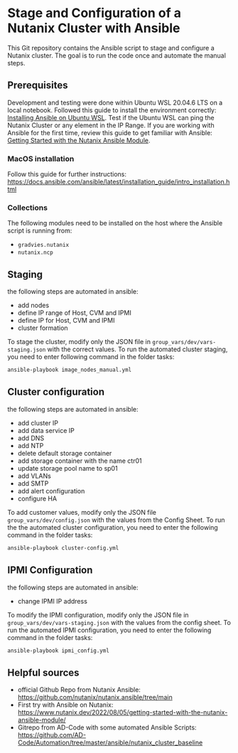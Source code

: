 # Stage and Configuration of a Nutanix Cluster with Ansible

This Git repository contains the Ansible script to stage and configure a Nutanix cluster. The goal is to run the code once and automate the manual steps.

## Prerequisites

Development and testing were done within Ubuntu WSL 20.04.6 LTS on a local notebook. Followed this guide to install the environment correctly: [Installing Ansible on Ubuntu WSL](https://www.thomaspreischl.de/ansible-wsl-windows/). Test if the Ubuntu WSL can ping the Nutanix Cluster or any element in the IP Range. If you are working with Ansible for the first time, review this guide to get familiar with Ansible: [Getting Started with the Nutanix Ansible Module](https://www.nutanix.dev/2022/08/05/getting-started-with-the-nutanix-ansible-module/). 

### MacOS installation

Follow this guide for further instructions: https://docs.ansible.com/ansible/latest/installation_guide/intro_installation.html

### Collections

The following modules need to be installed on the host where the Ansible script is running from:
- `gradvies.nutanix`
- `nutanix.ncp`

## Staging

the following steps are automated in ansible:
- add nodes
- define IP range of Host, CVM and IPMI
- define IP for Host, CVM and IPMI
- cluster formation
  
To stage the cluster, modify only the JSON file in `group_vars/dev/vars-staging.json` with the correct values. To run the automated cluster staging, you need to enter following command in the folder tasks:

```bash
ansible-playbook image_nodes_manual.yml
```

## Cluster configuration

the following steps are automated in ansible:
- add cluster IP
- add data service IP
- add DNS
- add NTP
- delete default storage container
- add storage container with the name ctr01
- update storage pool name to sp01
- add VLANs
- add SMTP
- add alert configuration 
- configure HA

To add customer values, modify only the JSON file `group_vars/dev/config.json` with the values from the Config Sheet. To run the the automated cluster configuration, you need to enter the following command in the folder tasks:
 
```bash
ansible-playbook cluster-config.yml

```
## IPMI Configuration

the following steps are automated in ansible:
- change IPMI IP address
  
To modify the IPMI configuration, modify only the JSON file in  `group_vars/dev/vars-staging.json` with the values from the config sheet. To run the automated IPMI configuration, you need to enter the following command in the folder tasks:

```bash
ansible-playbook ipmi_config.yml
```

## Helpful sources

- official Github Repo from Nutanix Ansible: https://github.com/nutanix/nutanix.ansible/tree/main
- First try with Ansible on Nutanix: https://www.nutanix.dev/2022/08/05/getting-started-with-the-nutanix-ansible-module/
- Gitrepo from AD-Code with some automated Ansible Scripts: https://github.com/AD-Code/Automation/tree/master/ansible/nutanix_cluster_baseline
